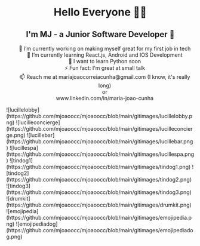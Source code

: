 ###  <h1 align="center">Hello Everyone 🫶🏻</h1>


<h2 align="center">I'm MJ - a Junior Software Developer 🤩 </h2>

<ul align="center" style="list-style: none;">
<li>🔭 I’m currently working on making myself great for my first job in tech </li>
<li>🌱 I’m currently learning React.js, Android and IOS Development</li>
<li>🤔 I want to learn Python soon</li>
<li>⚡ Fun fact: I'm great at small talk</li>
<li>📫 Reach me at mariajoaocorreiacunha@gmail.com (I know, it's really long)</li>
or
<li>www.linkedin.com/in/maria-joao-cunha</li>
</ul>
![lucillelobby](https://github.com/mjoaoocc/mjoaoocc/blob/main/gitimages/lucillelobby.png)
![lucilleconcierge](https://github.com/mjoaoocc/mjoaoocc/blob/main/gitimages/lucilleconcierge.png)
![lucillebar](https://github.com/mjoaoocc/mjoaoocc/blob/main/gitimages/lucillebar.png)
![lucillespa](https://github.com/mjoaoocc/mjoaoocc/blob/main/gitimages/lucillespa.png)
![tindog1](https://github.com/mjoaoocc/mjoaoocc/blob/main/gitimages/tindog1.png)
![tindog2](https://github.com/mjoaoocc/mjoaoocc/blob/main/gitimages/tindog2.png)
![tindog3](https://github.com/mjoaoocc/mjoaoocc/blob/main/gitimages/tindog3.png)
![drumkit](https://github.com/mjoaoocc/mjoaoocc/blob/main/gitimages/drumkit.png)
![emojipedia](https://github.com/mjoaoocc/mjoaoocc/blob/main/gitimages/emojipedia.png)
![emojipediadog](https://github.com/mjoaoocc/mjoaoocc/blob/main/gitimages/emojipediadog.png)

